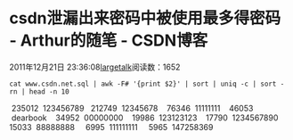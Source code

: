 # csdn泄漏出来密码中被使用最多得密码 - Arthur的随笔 - CSDN博客
2011年12月21日 23:36:08[largetalk](https://me.csdn.net/largetalk)阅读数：1652
```
cat www.csdn.net.sql | awk -F# '{print $2}' | sort | uniq -c | sort -rn | head -n 10
```
 235012  123456789 
 212749  12345678 
  76346  11111111 
  46053  dearbook 
  34952  00000000 
  19986  123123123 
  17790  1234567890 
  15033  88888888 
   6995  111111111 
   5965  147258369 
